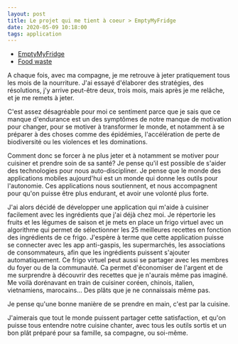 ```yaml
---
layout: post
title: Le projet qui me tient à coeur > EmptyMyFridge
date: 2020-05-09 10:18:00
tags: application
---
```


- [EmptyMyFridge](https://www.emptymyfridge.com)
- [Food waste](https://www.researchgate.net/publication/331207943_Consumer_Choice_and_Food_Waste_Can_Nudging_Help)

A chaque fois, avec ma compagne, je me retrouve à jeter pratiquement tous les mois de la nourriture. J'ai essayé d'élaborer des stratégies, des résolutions, j'y arrive peut-être deux, trois mois, mais après je me relâche, et je me remets à jeter.

C'est assez désagréable pour moi ce sentiment parce que je sais que ce manque d'endurance est un des symptômes de notre manque de motivation pour changer, pour se motiver à transformer le monde, et notamment à se préparer à des choses comme des épidémies, l'accélération de perte de biodiversité ou les violences et les dominations.

Comment donc se forcer à ne plus jeter et à notamment se motiver pour cuisiner et prendre soin de sa santé? Je pense qu'il est possible de s'aider des technologies pour nous auto-discipliner. Je pense que le monde des applications mobiles aujourd'hui est un monde qui donne les outils pour l'autonomie. Ces applications nous soutiennent, et nous accompagnent pour qu'on puisse être plus endurant, et avoir une volonté plus forte.

J'ai alors décidé de développer une application qui m'aide à cuisiner facilement avec les ingrédients que j'ai déjà chez moi. Je répertorie les fruits et les légumes de saison et je mets en place un frigo virtuel avec un algorithme qui permet de sélectionner les 25 meilleures recettes en fonction des ingrédients de ce frigo. J'espère à terme que cette application puisse se connecter avec les app anti-gaspis, les supermarchés, les associations de consommateurs, afin que les ingrédients puissent s'ajouter automatiquement. Ce frigo virtuel peut aussi se partager avec les membres du foyer ou de la communauté. Ca permet d'économiser de l'argent et de me surprendre à découvrir des recettes que je n'aurais même pas imaginé. Me voilà dorénavant en train de cuisiner coréen, chinois, italien, vietnamiens, marocains... Des plâts que je ne connaissais même pas.

Je pense qu'une bonne manière de se prendre en main, c'est par la cuisine. 

J'aimerais que tout le monde puissent partager cette satisfaction, et qu'on puisse tous entendre notre cuisine chanter, avec tous les outils sortis et un bon plât préparé pour sa famille, sa compagne, ou soi-même.
